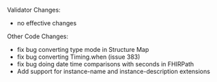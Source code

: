 Validator Changes:
* no effective changes

Other Code Changes:
* fix bug converting type mode in Structure Map
* fix bug converting Timing.when (issue 383)
* fix bug doing date time comparisons with seconds in FHIRPath
* Add support for instance-name and instance-description extensions